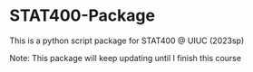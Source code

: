 # STAT400-Package
This is a python script package for STAT400 @ UIUC (2023sp)

Note: This package will keep updating until I finish this course
